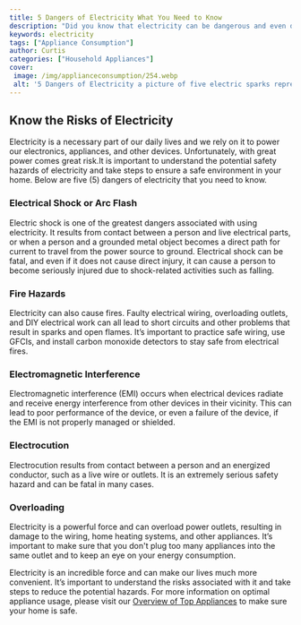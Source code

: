 ```yaml
---
title: 5 Dangers of Electricity What You Need to Know
description: "Did you know that electricity can be dangerous and even deadly Learn about the five dangers of electricity and what you need to know to stay safe"
keywords: electricity
tags: ["Appliance Consumption"]
author: Curtis
categories: ["Household Appliances"]
cover: 
 image: /img/applianceconsumption/254.webp
 alt: '5 Dangers of Electricity a picture of five electric sparks representing the 5 dangers of electricity'
---
```

## Know the Risks of Electricity 

Electricity is a necessary part of our daily lives and we rely on it to power our electronics, appliances, and other devices. Unfortunately, with great power comes great risk.It is important to understand the potential safety hazards of electricity and take steps to ensure a safe environment in your home. Below are five (5) dangers of electricity that you need to know.

### Electrical Shock or Arc Flash

Electric shock is one of the greatest dangers associated with using electricity. It results from contact between a person and live electrical parts, or when a person and a grounded metal object becomes a direct path for current to travel from the power source to ground. Electrical shock can be fatal, and even if it does not cause direct injury, it can cause a person to become seriously injured due to shock-related activities such as falling.

### Fire Hazards

Electricity can also cause fires. Faulty electrical wiring, overloading outlets, and DIY electrical work can all lead to short circuits and other problems that result in sparks and open flames. It’s important to practice safe wiring, use GFCIs, and install carbon monoxide detectors to stay safe from electrical fires.

### Electromagnetic Interference

Electromagnetic interference (EMI) occurs when electrical devices radiate and receive energy interference from other devices in their vicinity. This can lead to poor performance of the device, or even a failure of the device, if the EMI is not properly managed or shielded. 

### Electrocution

Electrocution results from contact between a person and an energized conductor, such as a live wire or outlets. It is an extremely serious safety hazard and can be fatal in many cases.

### Overloading

Electricity is a powerful force and can overload power outlets, resulting in damage to the wiring, home heating systems, and other appliances. It’s important to make sure that you don't plug too many appliances into the same outlet and to keep an eye on your energy consumption.

Electricity is an incredible force and can make our lives much more convenient. It’s important to understand the risks associated with it and take steps to reduce the potential hazards. For more information on optimal appliance usage, please visit our [Overview of Top Appliances](./pages/appliance-overview) to make sure your home is safe.
